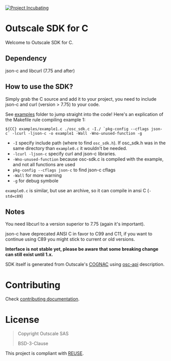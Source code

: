 [![Project Incubating](https://docs.outscale.com/fr/userguide/_images/Project-Incubating-blue.svg)](https://docs.outscale.com/en/userguide/Open-Source-Projects.html)

# Outscale SDK for C

Welcome to Outscale SDK for C.

## Dependency

json-c and libcurl (7.75 and after)

## How to use the SDK?

Simply grab the C source and add it to your project, you need to include json-c and curl (version > 7.75) to your code.

See [examples](examples/) folder to jump straight into the code!
Here's an explication of the Makefile rule compiling example 1:

```
${CC} examples/example1.c ./osc_sdk.c -I./ `pkg-config --cflags json-c` -lcurl -ljson-c -o example1 -Wall -Wno-unused-function -g
```
- `-I` specify include path (where to find `osc_sdk.h`). If osc_sdk.h was in the same directory than `example0.c` it wouldn't be needed.
- `-lcurl -ljson-c` specify curl and json-c libraries.
- `-Wno-unused-function` because osc-sdk.c is compiled with the example, and not all functions are used
- `pkg-config --cflags json-c` to find json-c cflags
- `-Wall` for more warning
- `-g` for debug symbole

`example0.c` is similar, but use an archive, so it can compile in ansi C (`-std=c89`)

## Notes

You need libcurl to a version superior to 7.75 (again it's important).

json-c have deprecated ANSI C in favor to C99 and C11, if you want to continue using C89 you might stick to current or old versions.

**Interface is not stable yet, please be aware that some breaking change can still exist until 1.x.**

SDK itself is generated from Outscale's [COGNAC](https://github.com/outscale-mgo/COGNAC) using [osc-api](https://github.com/outscale/osc-api) description.

# Contributing

Check [contributing documentation](CONTRIBUTING.md).

# License

> Copyright Outscale SAS
>
> BSD-3-Clause

This project is compliant with [REUSE](https://reuse.software/).
